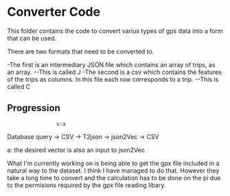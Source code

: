 # Converter Code

This folder contains the code to convert varius types of gps data into a form that can be used.

There are two formats that need to be converted to.

-The first is an intermediary JSON file which contains an array of trips, as an array.
--This is called J
-The second is a csv which contains the features of the trips as columns. In this file each row corresponds to a trip.
--This is called C

## Progression 

				    v:a
Database query -> CSV -> T2json -> json2Vec -> CSV

a: the desired vector is also an input to json2Vec

What I'm currently working on is being able to get the gpx file included in a natural way to the dataset.
I think I have managed to do that. However they take a long time to convert and the calculation has to be done on the pi due to the permisions required by the gpx file reading libary.
